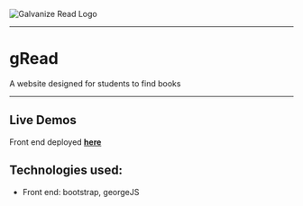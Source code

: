 ![Galvanize Read Logo](https://user-images.githubusercontent.com/38636581/44697685-0e53d400-aa3a-11e8-84b8-2802c71f2e6b.png)
___
# gRead 
A website designed for students to find books
___
## Live Demos
Front end deployed **[here](https://gread-frontend.firebaseapp.com/home)**
## Technologies used:

 - Front end: bootstrap, georgeJS
